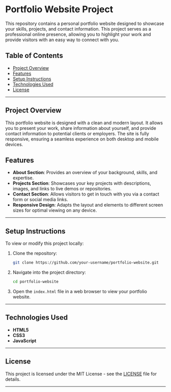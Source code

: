 # Portfolio Website Project

This repository contains a personal portfolio website designed to showcase your skills, projects, and contact information. This project serves as a professional online presence, allowing you to highlight your work and provide visitors with an easy way to connect with you.

## Table of Contents
- [Project Overview](#project-overview)
- [Features](#features)
- [Setup Instructions](#setup-instructions)
- [Technologies Used](#technologies-used)
- [License](#license)

---

## Project Overview

This portfolio website is designed with a clean and modern layout. It allows you to present your work, share information about yourself, and provide contact information to potential clients or employers. The site is fully responsive, ensuring a seamless experience on both desktop and mobile devices.

## Features

- **About Section**: Provides an overview of your background, skills, and expertise.
- **Projects Section**: Showcases your key projects with descriptions, images, and links to live demos or repositories.
- **Contact Section**: Allows visitors to get in touch with you via a contact form or social media links.
- **Responsive Design**: Adapts the layout and elements to different screen sizes for optimal viewing on any device.

---

## Setup Instructions

To view or modify this project locally:

1. Clone the repository:
    ```bash
    git clone https://github.com/your-username/portfolio-website.git
    ```
2. Navigate into the project directory:
    ```bash
    cd portfolio-website
    ```
3. Open the `index.html` file in a web browser to view your portfolio website.

---

## Technologies Used
- **HTML5**
- **CSS3**
- **JavaScript**

---

## License
This project is licensed under the MIT License - see the [LICENSE](LICENSE) file for details.

---
